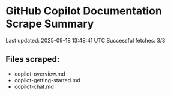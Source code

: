 # GitHub Copilot Documentation Scrape Summary

Last updated: 2025-09-18 13:48:41 UTC
Successful fetches: 3/3

## Files scraped:
- copilot-overview.md
- copilot-getting-started.md
- copilot-chat.md
